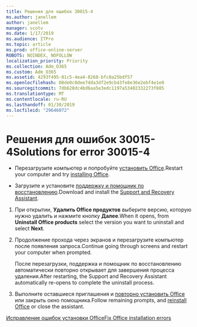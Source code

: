 ```yaml
---
title: Решения для ошибок 30015-4
ms.author: janellem
author: janellem
manager: scotv
ms.date: 1/17/2019
ms.audience: ITPro
ms.topic: article
ms.prod: office-online-server
ROBOTS: NOINDEX, NOFOLLOW
localization_priority: Priority
ms.collection: Adm_O365
ms.custom: Adm_O365
ms.assetid: 4293f495-01c5-4ea4-8268-bfc0a25bdf57
ms.openlocfilehash: 08de0c0dee7dda3df2e9cb43fe8e36e2ebf4e1e0
ms.sourcegitcommit: 7db628dc4bd6aa5e3edc1197a53402332273f885
ms.translationtype: MT
ms.contentlocale: ru-RU
ms.lasthandoff: 01/30/2019
ms.locfileid: "29646072"
---
```

# <a name="solutions-for-error-30015-4"></a><span data-ttu-id="76119-102">Решения для ошибок 30015-4</span><span class="sxs-lookup"><span data-stu-id="76119-102">Solutions for error 30015-4</span></span>


- <span data-ttu-id="76119-103">Перезагрузите компьютер и попробуйте [установить Office](https://portal.office.com/OLS/MySoftware.aspx).</span><span class="sxs-lookup"><span data-stu-id="76119-103">Restart your computer and try [installing Office](https://portal.office.com/OLS/MySoftware.aspx).</span></span>
    
- <span data-ttu-id="76119-104">Загрузите и установите [поддержку и помощник по восстановлению](https://aka.ms/SARA-OfficeUninstall-Alchemy).</span><span class="sxs-lookup"><span data-stu-id="76119-104">Download and install the [Support and Recovery Assistant](https://aka.ms/SARA-OfficeUninstall-Alchemy).</span></span>
    
1. <span data-ttu-id="76119-105">При открытии, **Удалить Office продуктов** выберите версию, которую нужно удалить и нажмите кнопку **Далее**.</span><span class="sxs-lookup"><span data-stu-id="76119-105">When it opens, from **Uninstall Office products** select the version you want to uninstall and select **Next**.</span></span> 
    
2. <span data-ttu-id="76119-106">Продолжение прохода через экранов и перезагрузите компьютер после появления запроса.</span><span class="sxs-lookup"><span data-stu-id="76119-106">Continue going through screens and restart your computer when prompted.</span></span>
    
    <span data-ttu-id="76119-107">После перезагрузки, поддержка и помощник по восстановлению автоматически повторно открывает для завершения процесса удаления.</span><span class="sxs-lookup"><span data-stu-id="76119-107">After restarting, the Support and Recovery Assistant automatically re-opens to complete the uninstall process.</span></span>
    
3. <span data-ttu-id="76119-108">Выполните оставшиеся приглашения и [повторно установить Office](https://portal.office.com/OLS/MySoftware.aspx) или закрыть окно помощника.</span><span class="sxs-lookup"><span data-stu-id="76119-108">Follow remaining prompts, and [reinstall Office](https://portal.office.com/OLS/MySoftware.aspx) or close the assistant.</span></span> 
    
[<span data-ttu-id="76119-109">Исправление ошибок установки Office</span><span class="sxs-lookup"><span data-stu-id="76119-109">Fix Office installation errors</span></span>](https://support.office.com/article/d5df89a9-0507-4b4c-92f9-22f457e630aa?=wt.mc_id=Alchm_DldInstAct)
  

